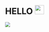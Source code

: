 # HELLO <img src="https://media.giphy.com/media/hvRJCLFzcasrR4ia7z/giphy.gif" width="30px">
<img src="https://media.tenor.com/_i9AUV0dv_0AAAAC/welcome-banner.gif"> 
